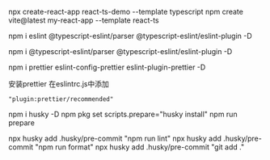 
npx create-react-app react-ts-demo --template typescript
npm create vite@latest my-react-app --template react-ts

npm i eslint @typescript-eslint/parser @typescript-eslint/eslint-plugin -D


npm i @typescript-eslint/parser @typescript-eslint/eslint-plugin -D

npm i prettier eslint-config-prettier eslint-plugin-prettier -D


安装prettier 
在eslintrc.js中添加
```
"plugin:prettier/recommended"
```


npm i husky -D
npm pkg set scripts.prepare="husky install"
npm run prepare


npx husky add .husky/pre-commit "npm run lint"
npx husky add .husky/pre-commit "npm run format"
npx husky add .husky/pre-commit "git add ."